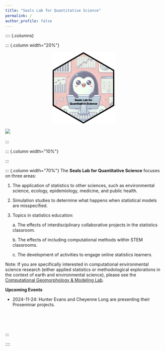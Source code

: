 ```yaml
---
title: "Seals Lab for Quantitative Science"
permalink: /
author_profile: false
---
```


:::: {.columns}

::: {.column width="20%"}

<center>
<img src = "https://raw.githubusercontent.com/sealslab/sealslab.github.io/refs/heads/master/files/logo/hex.png" width=200>
</center>

![]("")


:::

::: {.column width="10%"}
<!-- empty column to create gap -->
:::

::: {.column width="70%"}
The **Seals Lab for Quantitative Science** focuses on three areas:

1. The application of statistics to other sciences, such as environmental science, ecology, epidemiology, medicine, and public health.
    
2. Simulation studies to determine what happens when statistical models are misspecified. 

3. Topics in statistics education: 

    a. The effects of interdisciplinary collaborative projects in the statistics classroom.
    
    b. The effects of including computational methods within STEM classrooms.
    
    c. The development of activities to engage online statistics learners.
    
Note: If you are specifically interested in computational environmental science research (either applied statistics or methodological explorations in the context of earth and environmental science), please see the <a href="https://cgmlabuwf.github.io/">Computational Geomorphology & Modeling Lab</a>.    

**Upcoming Events**

- 2024-11-24: Hunter Evans and Cheyenne Long are presenting their Proseminar projects.

<!-- **News** -->

<br>
<br>
<br>

:::

::::




